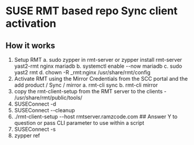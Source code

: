 # SUSE RMT based repo Sync client activation
## How it works
1. Setup RMT
    a. sudo zypper in rmt-server or zypper install rmt-server yast2-rmt nginx mariadb
    b. systemctl enable --now mariadb
    c. sudo yast2 rmt
    d. chown -R _rmt:nginx /usr/share/rmt/config
2. Activate RMT using the Mirror Credentials from the SCC portal and the add product / Sync / mirror
    a. rmt-cli sync
    b. rmt-cli mirror
3. copy the rmt-client-setup from the RMT server to the clients - /usr/share/rmt/public/tools/
4. SUSEConnect -d
5. SUSEConnect --cleanup
6. ./rmt-client-setup --host rmtserver.ramzcode.com  ## Answer Y to question or pass CLI parameter to use within a script
7. SUSEConnect -s
8. zypper ref

